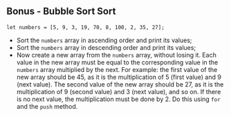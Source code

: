 ## Bonus - Bubble Sort Sort

```
let numbers = [5, 9, 3, 19, 70, 8, 100, 2, 35, 27];
```
- Sort the `numbers` array in ascending order and print its values;
- Sort the `numbers` array in descending order and print its values;
- Now create a new array from the `numbers` array, without losing it. Each value in the new array must be equal to the corresponding value in the `numbers` array multiplied by the next. For example: the first value of the new array should be 45, as it is the multiplication of 5 (first value) and 9 (next value). The second value of the new array should be 27, as it is the multiplication of 9 (second value) and 3 (next value), and so on. If there is no next value, the multiplication must be done by 2. Do this using `for` and the `push` method.

